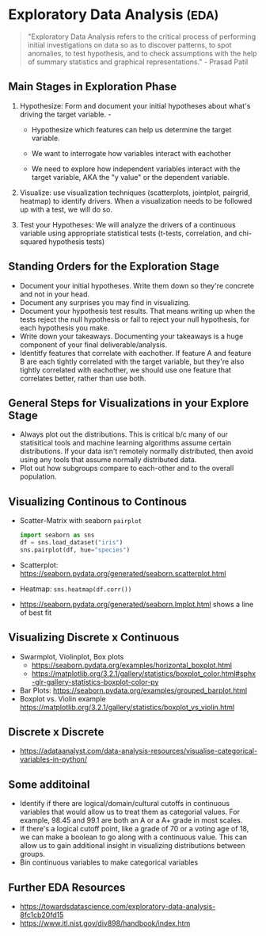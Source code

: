 # Exploratory Data Analysis <small>(EDA)</small>

> "Exploratory Data Analysis refers to the critical process of performing initial investigations on data so as to discover patterns, to spot anomalies, to test hypothesis, and to check assumptions with the help of summary statistics and graphical representations." - Prasad Patil

## Main Stages in Exploration Phase

1. Hypothesize: Form and document your initial hypotheses about what's driving the target variable. 	- 

   - Hypothesize which features can help us determine the target variable. 

   - We want to interrogate how variables interact with eachother
   - We need to explore how independent variables interact with the target variable, AKA the "y value" or the dependent variable.

2. Visualize: use visualization techniques (scatterplots, jointplot, pairgrid, heatmap) to identify drivers. When a visualization needs to be followed up with a test, we will do so. 

3. Test your Hypotheses: We will analyze the drivers of a continuous variable using appropriate statistical tests (t-tests, correlation, and chi-squared hypothesis tests)

## Standing Orders for the Exploration Stage

- Document your initial hypotheses. Write them down so they're concrete and not in your head.
- Document any surprises you may find in visualizing.
- Document your hypothesis test results. That means writing up when the tests reject the null hypothesis or fail to reject your null hypothesis, for each hypothesis you make.
- Write down your takeaways. Documenting your takeaways is a huge component of your final deliverable/analysis. 
- Identitfy features that correlate with eachother. If feature A and feature B are each tightly correlated with the target variable, but they're also tightly correlated with eachother, we should use one feature that correlates better, rather than use both. 

## General Steps for Visualizations in your Explore Stage

- Always plot out the distributions. This is critical b/c many of our statisitical tools and machine learning algorithms assume certain distributions. If your data isn't remotely normally distributed, then avoid using any tools that assume normally distributed data.	
- Plot out how subgroups compare to each-other and to the overall population.

## Visualizing Continous to Continous

- Scatter-Matrix with seaborn `pairplot`

  ```python
  import seaborn as sns
  df = sns.load_dataset("iris")
  sns.pairplot(df, hue="species")
  ```

- Scatterplot: <https://seaborn.pydata.org/generated/seaborn.scatterplot.html>

- Heatmap: `sns.heatmap(df.corr())` 

- https://seaborn.pydata.org/generated/seaborn.lmplot.html shows a line of best fit

## Visualizing Discrete x Continuous

- Swarmplot, Violinplot, Box plots
  - https://seaborn.pydata.org/examples/horizontal_boxplot.html
  - https://matplotlib.org/3.2.1/gallery/statistics/boxplot_color.html#sphx-glr-gallery-statistics-boxplot-color-py
- Bar Plots: https://seaborn.pydata.org/examples/grouped_barplot.html
- Boxplot vs. Violin example https://matplotlib.org/3.2.1/gallery/statistics/boxplot_vs_violin.html

## Discrete x Discrete

- <https://adataanalyst.com/data-analysis-resources/visualise-categorical-variables-in-python/>

## Some additoinal 

- Identify if there are logical/domain/cultural cutoffs in continuous variables that would allow us to treat them as categorial values. For example, 98.45 and 99.1 are both an A or a A+ grade in most scales.
- If there's a logical cutoff point, like a grade of 70 or a voting age of 18, we can make a boolean to go along with a continuous value. This can allow us to gain additional insight in visualizing distributions between groups.
- Bin continuous variables to make categorical variables

## Further EDA Resources

- <https://towardsdatascience.com/exploratory-data-analysis-8fc1cb20fd15>
- <https://www.itl.nist.gov/div898/handbook/index.htm>